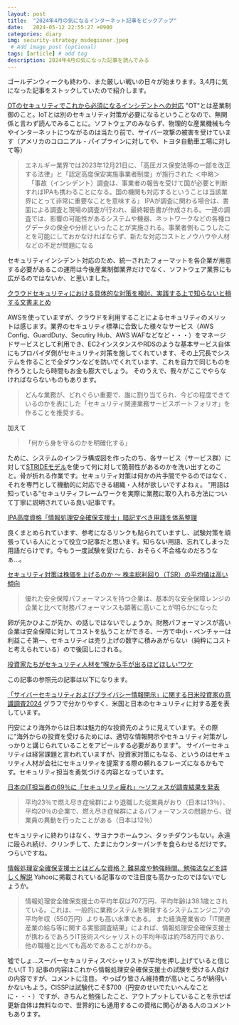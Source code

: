 ```yaml
---
layout: post
title:  "2024年4月の気になるインターネット記事をピックアップ"
date:   2024-05-12 22:55:27 +0900
categories: diary
img: security-strategy_msdegisner.jpeg
 # Add image post (optional)
tags: [article] # add tag
description: 2024年4月の気になった記事を読んでみる
---
```

ゴールデンウィークも終わり、また厳しい戦いの日々が始まります。3,4月に気になった記事をストックしていたので紹介します。

[OTのセキュリティでこれから必須になるインシデントへの対応](https://japan.zdnet.com/article/35217597/)
"OT"とは産業制御のこと。IoTとは別のセキュリティ対策が必要になるということなので、無関係と言わず読んでみることに。ソフトウェアのみならず、物理的な産業機械も今やインターネットにつながるのは当たり前で、サイバー攻撃の被害を受けています（アメリカのコロニアル・パイプラインに対してや、トヨタ自動車工場に対して等）

> エネルギー業界では2023年12月21日に、「高圧ガス保安法等の一部を改正する法律」と「認定高度保安実施事業者制度」が施行された
＜中略＞
> 　「事故（インシデント）調査は、事業者の報告を受けて国が必要と判断すればIPAも携わることになる。国の機関も対応するということは当該業界にとって非常に重要なことを意味する」
> IPAが調査に関わる場合は、書面による調査と現場の調査が行われ、最終報告書が作成される。一連の調査では、影響の可能性があるシステムや機器、ネットワークなどの各種ログデータの保全や分析といったことが実施される。事業者側もこうしたことを可能にしておかなければならず、新たな対応コストとノウハウや人材などの不足が問題になる

セキュリティインシデント対応のため、統一されたフォーマットを各企業が用意する必要があるこの運用は今後産業制御業界だけでなく、ソフトウェア業界にも広がるのではないか、と思いました。


[クラウドセキュリティにおける具体的な対策を検討、実践する上で知らないと損する文書まとめ](https://atmarkit.itmedia.co.jp/ait/articles/2404/09/news016.html)

AWSを使っていますが、クラウドを利用することによるセキュリティのメリットは感じます。業界のセキュリティ標準に合致した様々なサービス（AWS Config、GuardDuty、Secutiry Hub、AWS WAFなどなど・・・）をマネージドサービスとして利用でき、EC2インスタンスやRDSのような基本サービス自体にもプロバイダ側がセキュリティ対策を施してくれています、その上冗長でシステムを作ることで全ダウンなどを防いでくれています、これを自力で同じものを作ろうとしたら時間もお金も膨大でしょう。
そのうえで、我々がここでやらなければならないものもあります。

> どんな業務が、どれぐらい重要で、誰に割り当てられ、今どの程度できているのかを表にした「セキュリティ関連業務サービスポートフォリオ」を作ることを推奨する。

加えて

> 「何から身を守るのかを明確化する」

ために、システムのインフラ構成図を作ったのち、各サービス（サービス群）に対して[STRIDEモデル](https://www.cybersecurity.metro.tokyo.lg.jp/security/KnowLedge/439/index.html)を使って何に対して脆弱性があるのかを洗い出すとのこと。骨が折れる作業です。セキュリティ対策は何かの片手間でやるのではなく、それを専門として機動的に対応できる組織・人材が欲しいですよねぇ。
”用語は知っている”セキュリティフレームワークを実際に業務に取り入れる方法について丁寧に説明されている良い記事です。

[IPA高度資格「情報処理安全確保支援士」暗記すべき用語を体系整理](https://qiita.com/mkt_hanada/items/f9b1fae7d74c40d1df1e)

良くまとめられています、参考になるリンクも貼られていますし、試験対策を頑張っている人にとって役立つ記事だと思います。知らない用語、忘れてしまった用語だらけです。今もう一度試験を受けたら、おそらく不合格なのだろうなぁ…。

[セキュリティ対策は株価を上げるのか ～ 株主総利回り（TSR）の平均値は高い傾向](https://scan.netsecurity.ne.jp/article/2024/04/18/50891.html)

> 優れた安全保障パフォーマンスを持つ企業は、基本的な安全保障レンジの企業と比べて財務パフォーマンスも顕著に高いことが明らかになった

卵が先かひよこが先か、の話しではないでしょうか。財務パフォーマンスが高い企業は安全保障に対してコストを払うことができる、一方で中小・ベンチャーは利益こそ第一、セキュリティは売り上げの数字に積みあがらない（純粋にコストと考えられている）ので後回しにされる。

[投資家たちがセキュリティ人材を“喉から手が出るほどほしい”ワケ](https://www.itmedia.co.jp/enterprise/articles/2404/23/news048.html)

この記事の参照元の記事は以下になります。

[「サイバーセキュリティおよびプライバシー情報開示」に関する日米投資家の意識調査2024](https://www.pwc.com/jp/ja/knowledge/thoughtleadership/digital-trust-investor-survey2024.html)
グラフで分かりやすく、米国と日本のセキュリティに対する差を表しています。

円安により海外からは日本は魅力的な投資先のように見えています。その際に"海外からの投資を受けるためには、適切な情報開示やセキュリティ対策がしっかりと講じられていることをアピールする必要があります"。
サイバーセキュリティは経営課題と言われていますが、投資家対策にもなる、というのはセキュリティ人材が会社にセキュリティを提案する際の頼れるフレーズになるかもです。セキュリティ担当を勇気づける内容となっています。

[日本のIT担当者の69％に「セキュリティ疲れ」～ソフォスが調査結果を発表](https://internet.watch.impress.co.jp/docs/news/1570550.html)

> 平均23％で燃え尽き症候群により退職した従業員がおり（日本は13％）、平均20％の企業で、燃え尽き症候群によるパフォーマンスの問題から、従業員の異動を行ったことがある（日本は12％）

セキュリティに終わりはなく、サヨナラホームラン、タッチダウンもない。永遠に殴られ続け、クリンチして、たまにカウンターパンチを食らわせるだけです。つらいですね。

[情報処理安全確保支援士とはどんな資格？ 難易度や勉強時間、勉強法などを詳しく解説](https://news.yahoo.co.jp/articles/749d5b79023ea1e531ef0690686d4f4bff8f5469)
Yahooに掲載されている記事なので注目度も高かったのではないでしょうか。

> 情報処理安全確保支援士の平均年収は707万円、平均年齢は38.1歳とされている。これは、一般的に業務システムを開発するシステムエンジニアの平均年収（550万円）よりも高い水準である。
> また経済産業省の「IT関連産業の給与等に関する実態調査結果」によれば、情報処理安全確保支援士が携わるであろうIT技術スペシャリストの平均年収は約758万円であり、他の職種と比べても高めであることがわかる。

噓でしょ…スーパーセキュリティスペシャリストが平均を押し上げていると信じたい(T T)
記事の内容はこれから情報処理安全確保支援士の試験を受ける人向けの内容ですが、コメントに注目。
やっぱり皆さん維持費が高いところが納得いかないもよう。CISSPは試験代こそ$700（円安のせいでたいへんなことに・・・）ですが、きちんと勉強したこと、アウトプットしていることを示せば更新自体は無料なので、世界的にも通用するこの資格に関心がある人のコメントもあります。